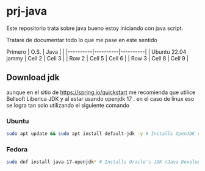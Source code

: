 # prj-java
Este repositorio trata sobre java bueno estoy iniciando con java script.

Tratare de documentar todo lo que me pase en este sentido

Primero 
| O.S.     | Java     |  |
|----------|----------|----------|
| Ubuntu 22.04 jammy  | Cell 2   | Cell 3   |
| Row 2    | Cell 5   | Cell 6   |
| Row 3    | Cell 8   | Cell 9   |


## Download jdk
aunque en el sitio de https://spring.io/quickstart me recomienda que utilice Bellsoft Liberica JDK y al estar usando openjdk 17 . en el caso de linux eso se logra tan solo utilizando el siguiente comando

### Ubuntu
```bash
sudo apt update && sudo apt install default-jdk -y # Installs OpenJDK version of JDK
```
### Fedora
```bash
sudo dnf install java-17-openjdk* # Installs Oracle's JDK (Java Development Kit
```
